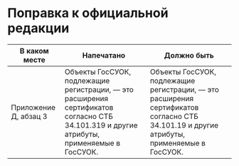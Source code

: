 # Поправка к официальной редакции

| В каком месте | Напечатано | Должно быть |
|---------------|------------|-------------|
| Приложение Д, абзац 3 | Объекты ГосСУОК, подлежащие регистрации, — это расширения сертификатов согласно СТБ 34.101.319 и другие атрибуты, применяемые в ГосСУОК. | Объекты ГосСУОК, подлежащие регистрации, — это расширения сертификатов согласно СТБ 34.101.19 и другие атрибуты, применяемые в ГосСУОК. |
